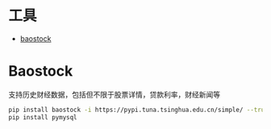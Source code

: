 # 工具
* [baostock](http://baostock.com/)

# Baostock
支持历史财经数据，包括但不限于股票详情，贷款利率，财经新闻等
```bash
pip install baostock -i https://pypi.tuna.tsinghua.edu.cn/simple/ --trusted-host pypi.tuna.tsinghua.edu.cn
pip install pymysql
```